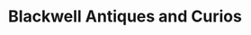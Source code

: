 ---
title: "Blackwell Antiques and Curios"
url: /darlington/blackwell-antiques-and-curios/
shop: antiques
---